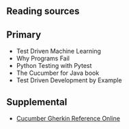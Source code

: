 ## Reading sources

## Primary
* Test Driven Machine Learning
* Why Programs Fail
* Python Testing with Pytest
* The Cucumber for Java book
* Test Driven Development by Example

## Supplemental
* [Cucumber Gherkin Reference Online](https://cucumber.io/docs/gherkin/reference/)

